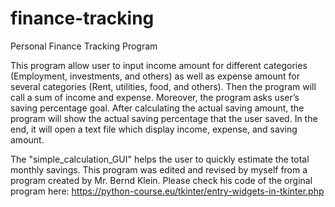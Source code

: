 # finance-tracking
Personal Finance Tracking Program

This program allow user to input income amount for different categories (Employment, investments, and others) as well as expense amount for several categories (Rent, utilities, food, and others). Then the program will call a sum of income and expense. Moreover, the program asks user’s saving percentage goal. After calculating the actual saving amount, the program will show the actual saving percentage that the user saved. In the end, it will open a text file which display income, expense, and saving amount.

The "simple_calculation_GUI" helps the user to quickly estimate the total monthly savings. This program was edited and revised by myself from a program created by Mr. Bernd Klein. Please check his code of the orginal program here: https://python-course.eu/tkinter/entry-widgets-in-tkinter.php
